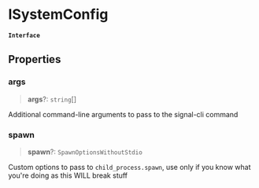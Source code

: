 # ISystemConfig

**`Interface`**

## Properties

### args

> **args**?: `string`\[]

Additional command-line arguments to pass to the signal-cli command

### spawn

> **spawn**?: `SpawnOptionsWithoutStdio`

Custom options to pass to `child_process.spawn`, use only if you know what you're doing as this WILL break stuff
